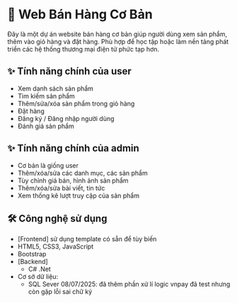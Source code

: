 # 🛒 Web Bán Hàng Cơ Bản

Đây là một dự án website bán hàng cơ bản giúp người dùng xem sản phẩm, thêm vào giỏ hàng và đặt hàng. Phù hợp để học tập hoặc làm nền tảng phát triển các hệ thống thương mại điện tử phức tạp hơn.

## ✨ Tính năng chính của user

- Xem danh sách sản phẩm
- Tìm kiếm sản phẩm
- Thêm/sửa/xóa sản phẩm trong giỏ hàng
- Đặt hàng
- Đăng ký / Đăng nhập người dùng
- Đánh giá sản phẩm
## ✨ Tính năng chính của admin
- Cơ bản là giống user
- Thêm/xóa/sửa các danh mục, các sản phẩm
- Tùy chỉnh giá bán, hình ảnh sản phẩm
- Thêm/xóa/sửa bài viết, tin tức
- Xem thống kê lượt truy cập của sản phẩm
## 🛠️ Công nghệ sử dụng
- [Frontend] sử dụng template có sẵn để tùy biến
- HTML5, CSS3, JavaScript
- Bootstrap 
- [Backend]
  - C# .Net
- Cơ sở dữ liệu:
  - SQL Sever
08/07/2025: đã thêm phần xử lí logic vnpay đã test nhưng còn gặp lỗi sai chữ ký
